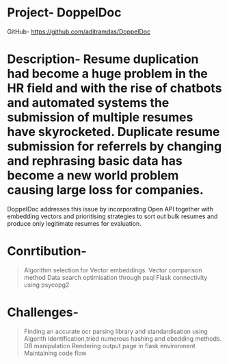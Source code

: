 # Project- DoppelDoc

GitHub- https://github.com/aditramdas/DoppelDoc

# Description- Resume duplication had become a huge problem in the HR field and with the rise of chatbots and automated systems the submission of multiple resumes have skyrocketed. Duplicate resume submission for referrels by changing and rephrasing basic data has become a new world problem causing large loss for companies.
DoppelDoc addresses this issue by incorporating Open API together with embedding vectors and prioritising strategies to sort out bulk resumes and produce only legitimate resumes for evaluation.

# Conrtibution-
>Algorithm selection for Vector embeddings.
>Vector comparison method
>Data search optimisation through psql Flask connectivity using psycopg2

# Challenges-
>Finding an accurate ocr parsing library and standardisation using 
>Algorith identification,tried numerous hashing and ebedding methods.
>DB manipulation
>Rendering output page in flask environment
>Maintaining code flow

